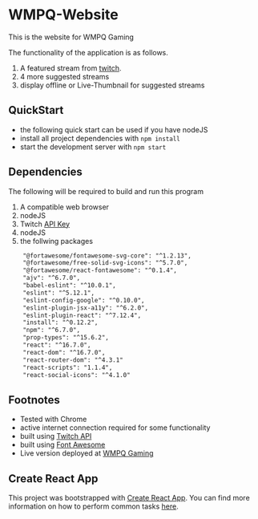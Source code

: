 # WMPQ-Website

This is the website for WMPQ Gaming 

The functionality of the application is as follows.
1. A featured stream from [twitch](https://twitch.tv).
2. 4 more suggested streams
3. display offline or Live-Thumbnail for suggested streams

## QuickStart

* the following quick start can be used if you have nodeJS
* install all project dependencies with `npm install`
* start the development server with `npm start`

## Dependencies

The following will be required to build and run this program

1. A compatible web browser
2. nodeJS
3. Twitch [API Key](https://dev.twitch.tv)
4. nodeJS
5. the follwing packages
```xml
    "@fortawesome/fontawesome-svg-core": "^1.2.13",
    "@fortawesome/free-solid-svg-icons": "^5.7.0",
    "@fortawesome/react-fontawesome": "^0.1.4",
    "ajv": "^6.7.0",
    "babel-eslint": "^10.0.1",
    "eslint": "^5.12.1",
    "eslint-config-google": "^0.10.0",
    "eslint-plugin-jsx-a11y": "^6.2.0",
    "eslint-plugin-react": "^7.12.4",
    "install": "^0.12.2",
    "npm": "^6.7.0",
    "prop-types": "^15.6.2",
    "react": "^16.7.0",
    "react-dom": "^16.7.0",
    "react-router-dom": "^4.3.1"
    "react-scripts": "1.1.4",
    "react-social-icons": "^4.1.0"
```

## Footnotes

* Tested with Chrome
* active internet connection required for some functionality
* built using [Twitch API](https://dev.twitch.tv)
* built using [Font Awesome](https://fontawesome.com/)
* Live version deployed at [WMPQ Gaming](https://wmpq.org)

## Create React App

This project was bootstrapped with [Create React App](https://github.com/facebookincubator/create-react-app). You can find more information on how to perform common tasks [here](https://github.com/facebookincubator/create-react-app/blob/master/packages/react-scripts/template/README.md).
